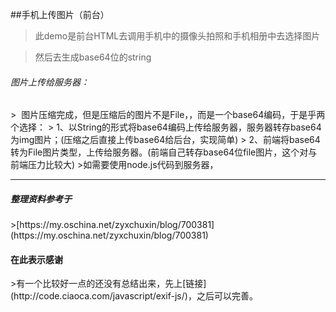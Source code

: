 ##手机上传图片（前台）

>此demo是前台HTML去调用手机中的摄像头拍照和手机相册中去选择图片


>然后去生成base64位的string


<h6>图片上传给服务器：</h6>
>   &nbsp;图片压缩完成，但是压缩后的图片不是File，，而是一个base64编码，于是乎两个选择：
>   1、以String的形式将base64编码上传给服务器，服务器转存base64为img图片；(压缩之后直接上传base64给后台，实现简单)
>   2、前端将base64转为File图片类型，上传给服务器。(前端自己转存base64位file图片，这个对与前端压力比较大)
>如需要使用node.js代码到服务器，



***
<h5>整理资料参考于</h5>
>[https://my.oschina.net/zyxchuxin/blog/700381](https://my.oschina.net/zyxchuxin/blog/700381)
<h4>在此表示感谢</h4>
>有一个比较好一点的还没有总结出来，先上[链接](http://code.ciaoca.com/javascript/exif-js/)，之后可以完善。

















